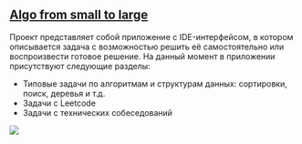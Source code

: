 ## [Algo from small to large](https://algo-azure.vercel.app/)

Проект представляет собой приложение с IDE-интерфейсом, в котором описывается задача
с возможностью решить её самостоятельно или воспроизвести готовое решение. На данный момент в приложении присутствуют следующие разделы:

- Типовые задачи по алгоритмам и структурам данных: сортировки, поиск, деревья и т.д.
- Задачи с Leetcode
- Задачи с технических собеседований

<img src="https://i.imgur.com/op71Ku6.png">
